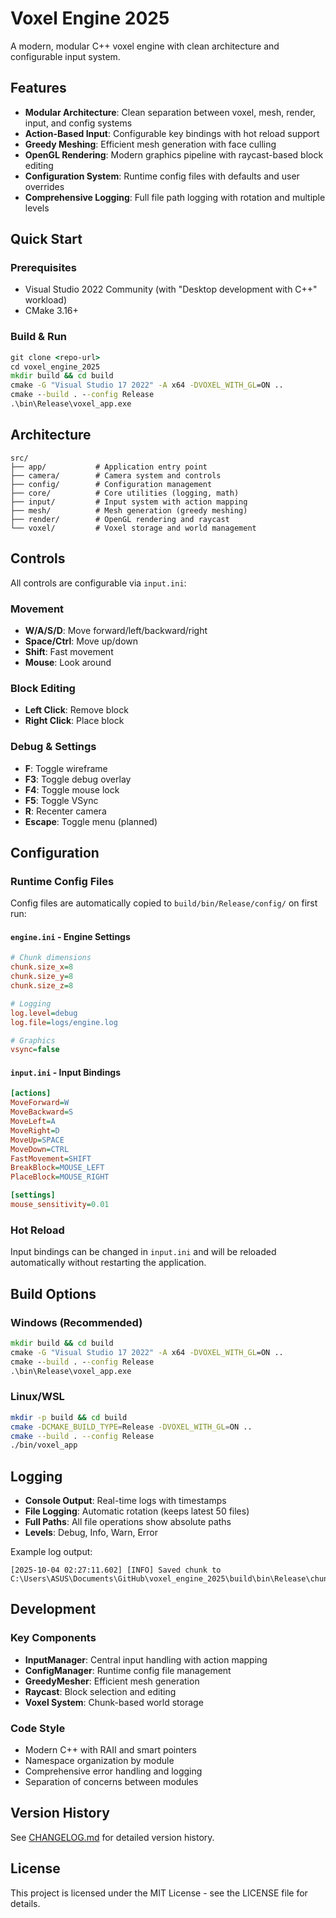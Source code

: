 # Voxel Engine 2025

A modern, modular C++ voxel engine with clean architecture and configurable input system.

## Features

- **Modular Architecture**: Clean separation between voxel, mesh, render, input, and config systems
- **Action-Based Input**: Configurable key bindings with hot reload support
- **Greedy Meshing**: Efficient mesh generation with face culling
- **OpenGL Rendering**: Modern graphics pipeline with raycast-based block editing
- **Configuration System**: Runtime config files with defaults and user overrides
- **Comprehensive Logging**: Full file path logging with rotation and multiple levels

## Quick Start

### Prerequisites
- Visual Studio 2022 Community (with "Desktop development with C++" workload)
- CMake 3.16+

### Build & Run
```cmd
git clone <repo-url>
cd voxel_engine_2025
mkdir build && cd build
cmake -G "Visual Studio 17 2022" -A x64 -DVOXEL_WITH_GL=ON ..
cmake --build . --config Release
.\bin\Release\voxel_app.exe
```

## Architecture

```
src/
├── app/           # Application entry point
├── camera/        # Camera system and controls
├── config/        # Configuration management
├── core/          # Core utilities (logging, math)
├── input/         # Input system with action mapping
├── mesh/          # Mesh generation (greedy meshing)
├── render/        # OpenGL rendering and raycast
└── voxel/         # Voxel storage and world management
```

## Controls

All controls are configurable via `input.ini`:

### Movement
- **W/A/S/D**: Move forward/left/backward/right
- **Space/Ctrl**: Move up/down
- **Shift**: Fast movement
- **Mouse**: Look around

### Block Editing
- **Left Click**: Remove block
- **Right Click**: Place block

### Debug & Settings
- **F**: Toggle wireframe
- **F3**: Toggle debug overlay
- **F4**: Toggle mouse lock
- **F5**: Toggle VSync
- **R**: Recenter camera
- **Escape**: Toggle menu (planned)

## Configuration

### Runtime Config Files
Config files are automatically copied to `build/bin/Release/config/` on first run:

#### `engine.ini` - Engine Settings
```ini
# Chunk dimensions
chunk.size_x=8
chunk.size_y=8
chunk.size_z=8

# Logging
log.level=debug
log.file=logs/engine.log

# Graphics
vsync=false
```

#### `input.ini` - Input Bindings
```ini
[actions]
MoveForward=W
MoveBackward=S
MoveLeft=A
MoveRight=D
MoveUp=SPACE
MoveDown=CTRL
FastMovement=SHIFT
BreakBlock=MOUSE_LEFT
PlaceBlock=MOUSE_RIGHT

[settings]
mouse_sensitivity=0.01
```

### Hot Reload
Input bindings can be changed in `input.ini` and will be reloaded automatically without restarting the application.

## Build Options

### Windows (Recommended)
```cmd
mkdir build && cd build
cmake -G "Visual Studio 17 2022" -A x64 -DVOXEL_WITH_GL=ON ..
cmake --build . --config Release
.\bin\Release\voxel_app.exe
```

### Linux/WSL
```bash
mkdir -p build && cd build
cmake -DCMAKE_BUILD_TYPE=Release -DVOXEL_WITH_GL=ON ..
cmake --build . --config Release
./bin/voxel_app
```

## Logging

- **Console Output**: Real-time logs with timestamps
- **File Logging**: Automatic rotation (keeps latest 50 files)
- **Full Paths**: All file operations show absolute paths
- **Levels**: Debug, Info, Warn, Error

Example log output:
```
[2025-10-04 02:27:11.602] [INFO] Saved chunk to C:\Users\ASUS\Documents\GitHub\voxel_engine_2025\build\bin\Release\chunk_0_0.vxl
```

## Development

### Key Components

- **InputManager**: Central input handling with action mapping
- **ConfigManager**: Runtime config file management
- **GreedyMesher**: Efficient mesh generation
- **Raycast**: Block selection and editing
- **Voxel System**: Chunk-based world storage

### Code Style
- Modern C++ with RAII and smart pointers
- Namespace organization by module
- Comprehensive error handling and logging
- Separation of concerns between modules

## Version History

See [CHANGELOG.md](CHANGELOG.md) for detailed version history.

## License

This project is licensed under the MIT License - see the LICENSE file for details.